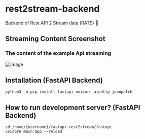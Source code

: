 # rest2stream-backend
Backend of Rest API 2 Stream data (RATS) 🐀 

## Streaming Content Screenshot
### The content of the example Api streaming
![image](https://user-images.githubusercontent.com/3206118/115251792-744a7800-a15d-11eb-823c-5dc1f738e317.png)


## Installation (FastAPI Backend)
```
python3 -m pip install fastapi uvicorn aiohttp jsonpatch
```

## How to run development server? (FastAPI Backend)
```
cd /home/{username}/fastapi-rest2stream/fastapi
uvicorn main:app --reload
```
